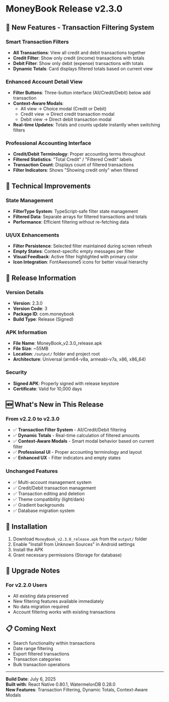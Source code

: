 # MoneyBook Release v2.3.0

## 🎯 New Features - Transaction Filtering System

### Smart Transaction Filters

- **All Transactions**: View all credit and debit transactions together
- **Credit Filter**: Show only credit (income) transactions with totals
- **Debit Filter**: Show only debit (expense) transactions with totals
- **Dynamic Totals**: Card displays filtered totals based on current view

### Enhanced Account Detail View

- **Filter Buttons**: Three-button interface (All/Credit/Debit) below add transaction
- **Context-Aware Modals**:
  - All view → Choice modal (Credit or Debit)
  - Credit view → Direct credit transaction modal
  - Debit view → Direct debit transaction modal
- **Real-time Updates**: Totals and counts update instantly when switching filters

### Professional Accounting Interface

- **Credit/Debit Terminology**: Proper accounting terms throughout
- **Filtered Statistics**: "Total Credit" / "Filtered Credit" labels
- **Transaction Count**: Displays count of filtered transactions
- **Filter Indicators**: Shows "Showing credit only" when filtered

## 🔧 Technical Improvements

### State Management

- **FilterType System**: TypeScript-safe filter state management
- **Filtered Data**: Separate arrays for filtered transactions and totals
- **Performance**: Efficient filtering without re-fetching data

### UI/UX Enhancements

- **Filter Persistence**: Selected filter maintained during screen refresh
- **Empty States**: Context-specific empty messages per filter
- **Visual Feedback**: Active filter highlighted with primary color
- **Icon Integration**: FontAwesome5 icons for better visual hierarchy

## 📱 Release Information

### Version Details

- **Version**: 2.3.0
- **Version Code**: 3
- **Package ID**: com.moneybook
- **Build Type**: Release (Signed)

### APK Information

- **File Name**: MoneyBook_v2.3.0_release.apk
- **File Size**: ~55MB
- **Location**: `/output/` folder and project root
- **Architecture**: Universal (arm64-v8a, armeabi-v7a, x86, x86_64)

### Security

- **Signed APK**: Properly signed with release keystore
- **Certificate**: Valid for 10,000 days

## 🆕 What's New in This Release

### From v2.2.0 to v2.3.0

- ✅ **Transaction Filter System** - All/Credit/Debit filtering
- ✅ **Dynamic Totals** - Real-time calculation of filtered amounts
- ✅ **Context-Aware Modals** - Smart modal behavior based on current filter
- ✅ **Professional UI** - Proper accounting terminology and layout
- ✅ **Enhanced UX** - Filter indicators and empty states

### Unchanged Features

- ✅ Multi-account management system
- ✅ Credit/Debit transaction management
- ✅ Transaction editing and deletion
- ✅ Theme compatibility (light/dark)
- ✅ Gradient backgrounds
- ✅ Database migration system

## 🚀 Installation

1. Download `MoneyBook_v2.3.0_release.apk` from the `output/` folder
2. Enable "Install from Unknown Sources" in Android settings
3. Install the APK
4. Grant necessary permissions (Storage for database)

## 🔄 Upgrade Notes

### For v2.2.0 Users

- All existing data preserved
- New filtering features available immediately
- No data migration required
- Account filtering works with existing transactions

## 📋 Coming Next

- Search functionality within transactions
- Date range filtering
- Export filtered transactions
- Transaction categories
- Bulk transaction operations

---

**Build Date**: July 6, 2025  
**Built with**: React Native 0.80.1, WatermelonDB 0.28.0  
**New Features**: Transaction Filtering, Dynamic Totals, Context-Aware Modals
